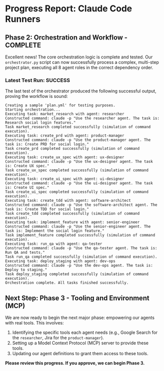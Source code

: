 # Progress Report: Claude Code Runners

## Phase 2: Orchestration and Workflow - COMPLETE

Excellent news! The core orchestration logic is complete and tested. Our `orchestrator.py` script can now successfully process a complex, multi-step project plan, executing all 8 agent roles in the correct dependency order.

### Latest Test Run: SUCCESS

The last test of the orchestrator produced the following successful output, proving the workflow is sound:

```
Creating a sample 'plan.yml' for testing purposes.
Starting orchestration...
Executing task: market_research with agent: researcher
Constructed command: claude -p "Use the researcher agent. The task is: Research social login features."
Task market_research completed successfully (simulation of command execution).
Executing task: create_prd with agent: product-manager
Constructed command: claude -p "Use the product-manager agent. The task is: Create PRD for social login."
Task create_prd completed successfully (simulation of command execution).
Executing task: create_ux_spec with agent: ux-designer
Constructed command: claude -p "Use the ux-designer agent. The task is: Create UX spec."
Task create_ux_spec completed successfully (simulation of command execution).
Executing task: create_ui_spec with agent: ui-designer
Constructed command: claude -p "Use the ui-designer agent. The task is: Create UI spec."
Task create_ui_spec completed successfully (simulation of command execution).
Executing task: create_tdd with agent: software-architect
Constructed command: claude -p "Use the software-architect agent. The task is: Create TDD for social login."
Task create_tdd completed successfully (simulation of command execution).
Executing task: implement_feature with agent: senior-engineer
Constructed command: claude -p "Use the senior-engineer agent. The task is: Implement the social login feature."
Task implement_feature completed successfully (simulation of command execution).
Executing task: run_qa with agent: qa-tester
Constructed command: claude -p "Use the qa-tester agent. The task is: Run QA and tests."
Task run_qa completed successfully (simulation of command execution).
Executing task: deploy_staging with agent: dev-ops
Constructed command: claude -p "Use the dev-ops agent. The task is: Deploy to staging."
Task deploy_staging completed successfully (simulation of command execution).
Orchestration complete. All tasks finished successfully.
```

## Next Step: Phase 3 - Tooling and Environment (MCP)

We are now ready to begin the next major phase: empowering our agents with real tools. This involves:
1.  Identifying the specific tools each agent needs (e.g., Google Search for the `researcher`, Jira for the `product-manager`).
2.  Setting up a Model Context Protocol (MCP) server to provide these tools.
3.  Updating our agent definitions to grant them access to these tools.

**Please review this progress. If you approve, we can begin Phase 3.**
